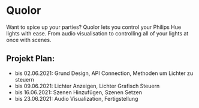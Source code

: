 # Quolor
Want to spice up your parties? Quolor lets you control your Philips Hue lights with ease. From audio visualisation to controlling all of your lights at once with scenes.

## Projekt Plan:
* bis 02.06.2021: Grund Design, API Connection, Methoden um Lichter zu steuern
* bis 09.06.2021: Lichter Anzeigen, Lichter Grafisch Steuern
* bis 16.06.2021: Szenen Hinzufügen, Szenen Setzen
* bis 23.06.2021: Audio Visualization, Fertigstellung
